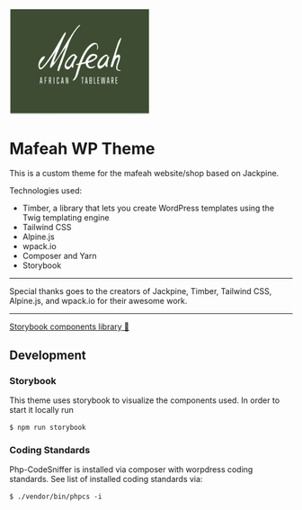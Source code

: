 <img src="theme/screenshot.png" alt="Mafeah Logo" width="250"/>

# Mafeah WP Theme

This is a custom theme for the mafeah website/shop based on Jackpine.

Technologies used:

-   Timber, a library that lets you create WordPress templates using the Twig templating engine
-   Tailwind CSS
-   Alpine.js
-   wpack.io
-   Composer and Yarn
-   Storybook

---

Special thanks goes to the creators of Jackpine, Timber, Tailwind CSS, Alpine.js, and wpack.io for their awesome work.

---

[Storybook components library 📖](https://tfohrer.github.io/wp-theme-mafeah)

## Development

### Storybook

This theme uses storybook to visualize the components used. In order to start it locally run

```
$ npm run storybook
```

### Coding Standards

Php-CodeSniffer is installed via composer with worpdress coding standards. See list of installed coding standards via:

```
$ ./vendor/bin/phpcs -i
```

